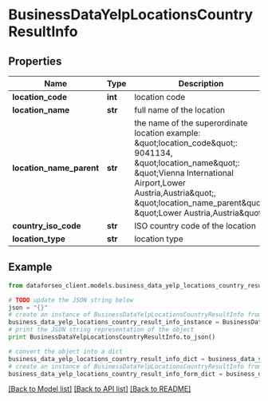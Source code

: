# BusinessDataYelpLocationsCountryResultInfo


## Properties

Name | Type | Description | Notes
------------ | ------------- | ------------- | -------------
**location_code** | **int** | location code | [optional] 
**location_name** | **str** | full name of the location | [optional] 
**location_name_parent** | **str** | the name of the superordinate location example: \&quot;location_code\&quot;: 9041134, \&quot;location_name\&quot;: \&quot;Vienna International Airport,Lower Austria,Austria\&quot;, \&quot;location_name_parent\&quot;: \&quot;Lower Austria,Austria\&quot; | [optional] 
**country_iso_code** | **str** | ISO country code of the location | [optional] 
**location_type** | **str** | location type | [optional] 

## Example

```python
from dataforseo_client.models.business_data_yelp_locations_country_result_info import BusinessDataYelpLocationsCountryResultInfo

# TODO update the JSON string below
json = "{}"
# create an instance of BusinessDataYelpLocationsCountryResultInfo from a JSON string
business_data_yelp_locations_country_result_info_instance = BusinessDataYelpLocationsCountryResultInfo.from_json(json)
# print the JSON string representation of the object
print BusinessDataYelpLocationsCountryResultInfo.to_json()

# convert the object into a dict
business_data_yelp_locations_country_result_info_dict = business_data_yelp_locations_country_result_info_instance.to_dict()
# create an instance of BusinessDataYelpLocationsCountryResultInfo from a dict
business_data_yelp_locations_country_result_info_form_dict = business_data_yelp_locations_country_result_info.from_dict(business_data_yelp_locations_country_result_info_dict)
```
[[Back to Model list]](../README.md#documentation-for-models) [[Back to API list]](../README.md#documentation-for-api-endpoints) [[Back to README]](../README.md)


